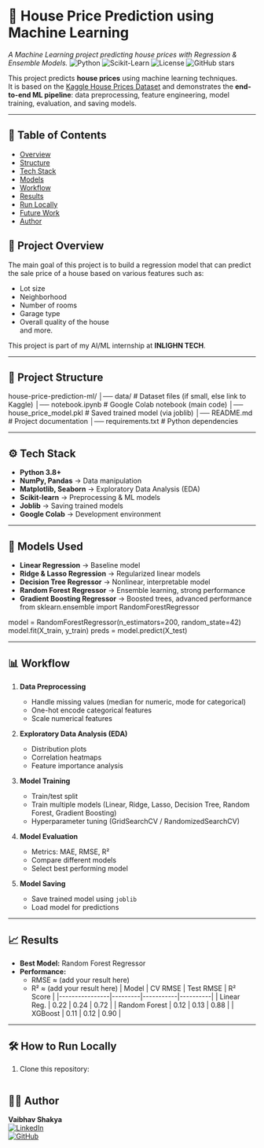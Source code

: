 # 🏡 House Price Prediction using Machine Learning
_A Machine Learning project predicting house prices with Regression & Ensemble Models._
![Python](https://img.shields.io/badge/Python-3.8%2B-blue)
![Scikit-Learn](https://img.shields.io/badge/ML-ScikitLearn%20%7C%20XGBoost-orange)
![License](https://img.shields.io/badge/License-MIT-green)
![GitHub stars](https://img.shields.io/github/stars/YourUsername/house-price-prediction-ml?style=social)


This project predicts **house prices** using machine learning techniques.  
It is based on the [Kaggle House Prices Dataset](https://www.kaggle.com/c/house-prices-advanced-regression-techniques) and demonstrates the **end-to-end ML pipeline**: data preprocessing, feature engineering, model training, evaluation, and saving models.

---
## 📑 Table of Contents
- [Overview](#-project-overview)
- [Structure](#-project-structure)
- [Tech Stack](#-tech-stack)
- [Models](#-models-used)
- [Workflow](#-workflow)
- [Results](#-results)
- [Run Locally](#-how-to-run-locally)
- [Future Work](#-future-improvements)
- [Author](#-author)


## 🚀 Project Overview
The main goal of this project is to build a regression model that can predict the sale price of a house based on various features such as:
- Lot size
- Neighborhood
- Number of rooms
- Garage type
- Overall quality of the house  
and more.

This project is part of my AI/ML internship at **INLIGHN TECH**.

---

## 📂 Project Structure
house-price-prediction-ml/
│── data/ # Dataset files (if small, else link to Kaggle)
│── notebook.ipynb # Google Colab notebook (main code)
│── house_price_model.pkl # Saved trained model (via joblib)
│── README.md # Project documentation
│── requirements.txt # Python dependencies


---

## ⚙️ Tech Stack
- **Python 3.8+**
- **NumPy, Pandas** → Data manipulation
- **Matplotlib, Seaborn** → Exploratory Data Analysis (EDA)
- **Scikit-learn** → Preprocessing & ML models
- **Joblib** → Saving trained models
- **Google Colab** → Development environment

---

## 🔬 Models Used
- **Linear Regression** → Baseline model
- **Ridge & Lasso Regression** → Regularized linear models
- **Decision Tree Regressor** → Nonlinear, interpretable model
- **Random Forest Regressor** → Ensemble learning, strong performance
- **Gradient Boosting Regressor** → Boosted trees, advanced performance
from sklearn.ensemble import RandomForestRegressor

model = RandomForestRegressor(n_estimators=200, random_state=42)
model.fit(X_train, y_train)
preds = model.predict(X_test)

---

## 📊 Workflow
1. **Data Preprocessing**
   - Handle missing values (median for numeric, mode for categorical)
   - One-hot encode categorical features
   - Scale numerical features

2. **Exploratory Data Analysis (EDA)**
   - Distribution plots
   - Correlation heatmaps
   - Feature importance analysis

3. **Model Training**
   - Train/test split
   - Train multiple models (Linear, Ridge, Lasso, Decision Tree, Random Forest, Gradient Boosting)
   - Hyperparameter tuning (GridSearchCV / RandomizedSearchCV)

4. **Model Evaluation**
   - Metrics: MAE, RMSE, R²
   - Compare different models
   - Select best performing model

5. **Model Saving**
   - Save trained model using `joblib`
   - Load model for predictions

---

## 📈 Results
- **Best Model:** Random Forest Regressor
- **Performance:**  
  - RMSE ≈ (add your result here)  
  - R² ≈ (add your result here)
| Model          | CV RMSE | Test RMSE | R² Score |
|----------------|---------|-----------|----------|
| Linear Reg.    | 0.22    | 0.24      | 0.72     |
| Random Forest  | 0.12    | 0.13      | 0.88     |
| XGBoost        | 0.11    | 0.12      | 0.90     |

---

## 🛠️ How to Run Locally
1. Clone this repository:
   ```bash

## 👨‍💻 Author
**Vaibhav Shakya**  
[![LinkedIn](https://img.shields.io/badge/LinkedIn-blue)](https://www.linkedin.com/in/your-link/)  
[![GitHub](https://img.shields.io/badge/GitHub-black)](https://github.com/yourusername)
